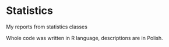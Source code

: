 # Statistics
My reports from statistics classes

Whole code was written in R language, descriptions are in Polish.

